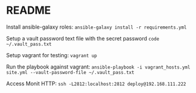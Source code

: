 # README

Install ansible-galaxy roles:
`ansible-galaxy install -r requirements.yml`

Setup a vault password text file with the secret password
`code ~/.vault_pass.txt`

Setup vagrant for testing:
`vagrant up`

Run the playbook against vagrant:
`ansible-playbook -i vagrant_hosts.yml site.yml --vault-password-file ~/.vault_pass.txt`

Access Monit HTTP:
`ssh -L2812:localhost:2812 deploy@192.168.111.222`
